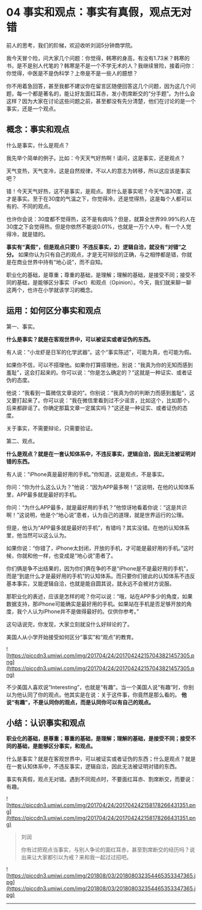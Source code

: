 # 04 事实和观点：事实有真假，观点无对错

前人的思考，我们的阶梯，欢迎收听刘润5分钟商学院。

我今天冒个险，问大家几个问题：你觉得，韩寒的身高，有没有1.73米？韩寒的书，是不是别人代笔的？韩寒是不是一个不学无术的人？我继续冒险，接着问你：你觉得，中医是不是伪科学？上帝是不是一些人的臆想？

你不用着急回答，甚至我都不建议你在留言区随便回答这几个问题，因为这几个问题，每一个都是著名的，能让好友面红耳赤，发小割席断交的“分手题”。为什么会这样？因为大家在讨论这些问题之前，甚至都没有先分清楚，他们在讨论的是一个事实，还是一个观点。

## 概念：事实和观点

什么是事实，什么是观点？

我先举个简单的例子。比如：今天天气好热啊！请问，这是事实，还是观点？

天气变热，天气变冷，这是自然规律，不以人的意志为转移，所以这应该是事实吧？

错！今天天气好热，这不是事实，是观点。那什么是事实呢？今天气温30度，这才是事实。至于在30度的气温之下，你觉得冷，还是觉得热，这是每个人都可以有的、不同的观点。

也许你会说：30度都不觉得热，这不是有病吗？但是，就算全世界99.99%的人在30度之下会觉得热，但是你依然不能说0.01%，也就是一万个人中，有一个人觉得冷，就是错的。

 **事实有“真假”，但是观点只要1）不违反事实，2）逻辑自洽，就没有“对错”之分。** 如果你认为只有自己的观点，才是无可辩驳的正确，与之相悖都是错，你就是在商业世界中持有“地心说”，而不自知。

职业化的基础，是尊重；尊重的基础，是理解；理解的基础，是接受不同；接受不同的基础，是能够区分事实（Fact）和观点（Opinion）。今天，我们就来聊一聊这两个，也许在小学就该学习的概念。

## 运用：如何区分事实和观点

第一、事实。

 **什么是事实？就是在客观世界中，可以被证实或者证伪的东西。**

有人说：“小龙虾是日军的化学武器”。这个“事实陈述”，可能为真，也可能为假。

如果你不信，可以不搭理他。如果你打算搭理他，别说：“我真为你的无知而感到羞耻”，这会打起来的。你可以说：“你是怎么确定的？”这就是一种证实、或者证伪的态度。

他说：“我看到一篇微信文章说的”。你别说：“我真为你的判断力而感到羞耻”，这又要打起来了。你可以说：“我在微信里看到过不少谣言，比如这个，比如那个，后来都辟谣了。你确定那篇文章一定属实吗？”这还是一种证实、或者证伪的态度。

关于事实，不需要辩论，只需要验证。

第二、观点。

 **什么是观点？就是在一套认知体系中，不违反事实，逻辑自洽，因此无法被证明对错的东西。**

有人说：“iPhone真是最好用的手机。”你知道，这是观点，不是事实。

你问：“你为什么这么认为？”他说：“因为APP最多啊！”这说明，在他的认知体系里，APP最多就是最好的手机。

你问：“为什么APP最多，就是最好用的手机？”他惊讶地看着你说：“这是共识啊！”这说明，他是个“地心说”患者，认为自己的道理，就是世界运行的公理。

但是，他认为“APP最多就是最好的手机”，有错吗？其实没错。在他的认知体系里，他当然可以这么认为。

如果你说：“你错了，iPhone太封闭，开放的手机，才可能是最好用的手机。”这时候，你就和他一样，也变成是“地心说”患者了。

你们俩是争不出结果的，因为你们俩在争的不是“iPhone是不是最好用的手机”，而是“到底什么才是最好用的手机”的认知体系。而只要你们彼此的认知体系不违反基本事实，又能逻辑自洽，也就是能自圆其说，就永远不会被对方说服。

那职业化的表述，应该是怎样的呢？你可以说：“哦，站在APP多少的角度，如果数据支持，那iPhone可能确实是最好用的手机。如果站在手机是否足够开放的角度，我个人认为iPhone并不是做得最好的。仅供你参考。”

这句话说完，你发现，大家立刻就没什么好辩论的了。

美国人从小学开始接受如何区分“事实”和“观点”的教育。

![https://piccdn3.umiwi.com/img/201704/24/201704242157043821457305.png](https://piccdn3.umiwi.com/img/201704/24/201704242157043821457305.png)

不少美国人喜欢说“Interesting”，也就是“有趣”。当一个美国人说“有趣”时，你别以为他认同了你的观点。他其实是在说：关于这件事，你竟然是那么看的。 **他说“有趣”，不是认同你的观点，而是认同你可以有自己的观点。**

## 小结：认识事实和观点

 **职业化的基础，是尊重；尊重的基础，是理解；理解的基础，是接受不同；接受不同的基础，是能够区分事实，和观点。**

什么是事实？就是在客观世界中，可以被证实或者证伪的东西；什么是观点？就是在一套认知体系中，不违反事实，逻辑自洽，因此无法被证明对错的东西。

事实有真假，观点无对错。遇到不同观点时，不要面红耳赤、割席断交，而要说：有趣。

![https://piccdn3.umiwi.com/img/201704/24/201704242158178266431351.png](https://piccdn3.umiwi.com/img/201704/24/201704242158178266431351.png)

> 刘润
> 
> 你有过把观点当事实，与别人争论的面红耳赤，甚至割席断交的经历吗？说出来让大家都引以为戒？来和我一起过过招吧。

![https://piccdn3.umiwi.com/img/201808/03/201808032354465353347365.jpg](https://piccdn3.umiwi.com/img/201808/03/201808032354465353347365.jpg)

---
